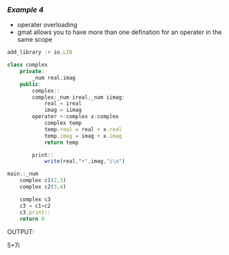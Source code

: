 ### ***Example  4***

* operater overloading
* gmat allows you to have more than one defination for an operater in the same scope

```js
add_library :+ io.LIB

class complex
    private:
        _num real,imag
    public:
        complex::
        complex:_num ireal,_num iimag:
            real = ireal
            imag = iimag
        operater +:complex x:complex
            complex temp
            temp.real = real + x.real
            temp.imag = imag + x.imag
            return temp

        print::
            write(real,"+",imag,"i\n")

main::_num
    complex c1(2,3)
    complex c2(3,4)

    complex c3
    c3 = c1+c2
    c3.print::
    return 0
```
OUTPUT:

5+7i
